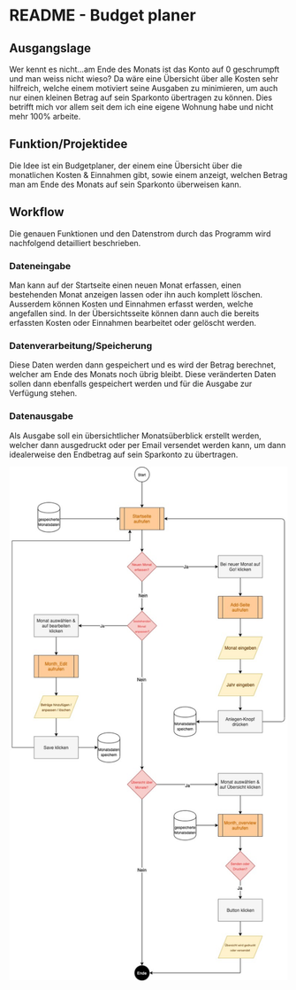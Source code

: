 # README - Budget planer

## Ausgangslage
Wer kennt es nicht...am Ende des Monats ist das Konto auf 0 geschrumpft und man weiss nicht wieso? Da wäre eine Übersicht über alle Kosten sehr hilfreich, welche einem motiviert seine Ausgaben zu minimieren, um auch nur einen kleinen Betrag auf sein Sparkonto übertragen zu können. Dies betrifft mich vor allem seit dem ich eine eigene Wohnung habe und nicht mehr 100% arbeite.

## Funktion/Projektidee
Die Idee ist ein Budgetplaner, der einem eine Übersicht über die monatlichen Kosten & Einnahmen gibt, sowie einem anzeigt, welchen Betrag man am Ende des Monats auf sein Sparkonto überweisen kann.

## Workflow
Die genauen Funktionen und den Datenstrom durch das Programm wird nachfolgend detailliert beschrieben.

### Dateneingabe
Man kann auf der Startseite einen neuen Monat erfassen, einen bestehenden Monat anzeigen lassen oder ihn auch komplett löschen. Ausserdem können Kosten und Einnahmen erfasst werden, welche angefallen sind.
In der Übersichtsseite können dann auch die bereits erfassten Kosten oder Einnahmen bearbeitet oder gelöscht werden.

### Datenverarbeitung/Speicherung
Diese Daten werden dann gespeichert und es wird der Betrag berechnet, welcher am Ende des Monats noch übrig bleibt. Diese veränderten Daten sollen dann ebenfalls gespeichert werden und für die Ausgabe zur Verfügung stehen.

### Datenausgabe
Als Ausgabe soll ein übersichtlicher Monatsüberblick erstellt werden, welcher dann ausgedruckt oder per Email versendet werden kann, um dann idealerweise den Endbetrag auf sein Sparkonto zu übertragen.

![Ablaufdiagramm](docs/bilder/Workflow_3.jpg)